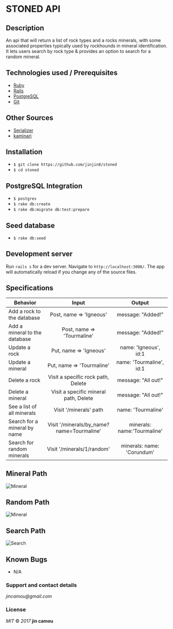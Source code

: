 # STONED API

## Description

An api that will return a list of rock types and a rocks minerals, with some associated properties typically used by rockhounds in mineral identification. It lets users search by rock type & provides an option to search for a random mineral.

## Technologies used / Prerequisites

* [Ruby](https://www.ruby-lang.org/en/downloads/)
* [Rails](http://rubyonrails.org/)
* [PostgreSQL](https://www.postgresql.org/docs/9.2/static/app-psql.html)
* [Git](https://git-scm.com/)

## Other Sources

* [Serializer](https://blog.engineyard.com/2015/active-model-serializers)
* [kaminari](https://github.com/kaminari/kaminari)

## Installation

* `$ git clone https://github.com/jinjin8/stoned`
* `$ cd stoned`

## PostgreSQL Integration

* `$ postgres`
* `$ rake db:create`
* `$ rake db:migrate db:test:prepare`

## Seed database

* `$ rake db:seed`

## Development server

Run `rails s` for a dev server. Navigate to `http://localhost:3000/`. The app will automatically reload if you change any of the source files.

## Specifications

| Behavior |  Input   |  Output  |
|----------|:--------:|:--------:|
|Add a rock to the database|Post, name => 'Igneous'|message: "Added!"|
|Add a mineral to the database|Post, name => 'Tourmaline'|message: "Added!"|
|Update a rock|Put, name => 'Igneous'|name: 'Igneous', id:1|
|Update a mineral|Put, name => 'Tourmaline'|name: 'Tourmaline', id:1|
|Delete a rock|Visit a specific rock path, Delete|message: "All out!"|
|Delete a mineral|Visit a specific mineral path, Delete|message: "All out!"|
|See a list of all minerals|Visit '/minerals' path|name: 'Tourmaline'|
|Search for a mineral by name|Visit '/minerals/by_name?name=Tourmaline'|minerals: name:'Tourmaline'|
|Search for random minerals|Visit '/minerals/1/random'|minerals: name: 'Corundum'|

## Mineral Path
![Mineral](public/images/minerals.png)
## Random Path
![Mineral](public/images/random.png)
## Search Path
![Search](public/images/by_name.png)

## Known Bugs
* N/A

### Support and contact details
  _jincamou@gmail.com_

### License
  _MIT_ &copy; _2017_ **jin camou**
